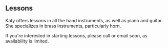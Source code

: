 ## Lessons
Katy offers lessons in all the band instruments, as well as piano and guitar. She specializes in brass instruments, particularly horn.

If you're interested in starting lessons, please call or email soon, as availability is limited.